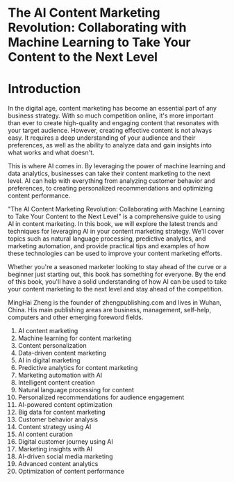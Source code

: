 # The AI Content Marketing Revolution: Collaborating with Machine Learning to Take Your Content to the Next Level

# Introduction

In the digital age, content marketing has become an essential part of any business strategy. With so much competition online, it's more important than ever to create high-quality and engaging content that resonates with your target audience. However, creating effective content is not always easy. It requires a deep understanding of your audience and their preferences, as well as the ability to analyze data and gain insights into what works and what doesn't.

This is where AI comes in. By leveraging the power of machine learning and data analytics, businesses can take their content marketing to the next level. AI can help with everything from analyzing customer behavior and preferences, to creating personalized recommendations and optimizing content performance.

"The AI Content Marketing Revolution: Collaborating with Machine Learning to Take Your Content to the Next Level" is a comprehensive guide to using AI in content marketing. In this book, we will explore the latest trends and techniques for leveraging AI in your content marketing strategy. We'll cover topics such as natural language processing, predictive analytics, and marketing automation, and provide practical tips and examples of how these technologies can be used to improve your content marketing efforts.

Whether you're a seasoned marketer looking to stay ahead of the curve or a beginner just starting out, this book has something for everyone. By the end of this book, you'll have a solid understanding of how AI can be used to take your content marketing to the next level and stay ahead of the competition.

MingHai Zheng is the founder of zhengpublishing.com and lives in Wuhan, China. His main publishing areas are business, management, self-help, computers and other emerging foreword fields.



1. AI content marketing
2. Machine learning for content marketing
3. Content personalization
4. Data-driven content marketing
5. AI in digital marketing
6. Predictive analytics for content marketing
7. Marketing automation with AI
8. Intelligent content creation
9. Natural language processing for content
10. Personalized recommendations for audience engagement
11. AI-powered content optimization
12. Big data for content marketing
13. Customer behavior analysis
14. Content strategy using AI
15. AI content curation
16. Digital customer journey using AI
17. Marketing insights with AI
18. AI-driven social media marketing
19. Advanced content analytics
20. Optimization of content performance

